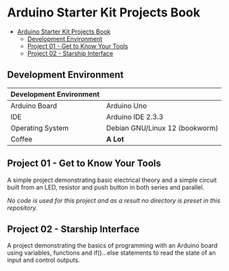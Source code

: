 # Arduino Starter Kit Projects Book

- [Arduino Starter Kit Projects Book](#arduino-starter-kit-projects-book)
  - [Development Environment](#development-environment)
  - [Project 01 - Get to Know Your Tools](#project-01---get-to-know-your-tools)
  - [Project 02 - Starship Interface](#project-02---starship-interface)

## Development Environment
| Development Environment |                              |
|-------------------------|------------------------------|
|Arduino Board            |Arduino Uno                   |
|IDE                      |Arduino IDE 2.3.3             |
|Operating System         |Debian GNU/Linux 12 (bookworm)|
|Coffee                   |**A Lot**                     |

## Project 01 - Get to Know Your Tools
A simple project demonstrating basic electrical theory and a simple circuit built from an LED, resistor and push button in both series and parallel.

*No code is used for this project and as a result no directory is preset in this repository.*

## Project 02 - Starship Interface
A project demonstrating the basics of programming with an Arduino board using variables, functions and if()...else statements to read the state of an input and control outputs.